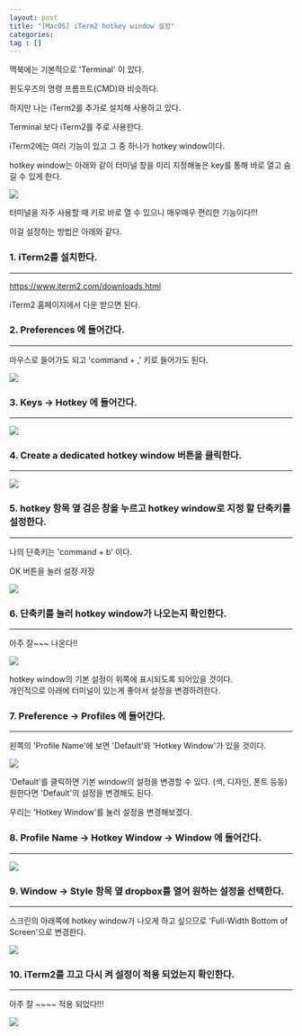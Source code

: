 ```yaml
---
layout: post
title: "[MacOS] iTerm2 hotkey window 설정"
categories: 
tag : []
---
```


맥북에는 기본적으로 'Terminal' 이 있다. 

윈도우즈의 명령 프롬프트(CMD)와 비슷하다.  

하지만 나는 iTerm2를 추가로 설치해 사용하고 있다.  

Terminal 보다 iTerm2를 주로 사용한다.    

iTerm2에는 여러 기능이 있고 그 중 하나가 hotkey window이다. 

hotkey window는 아래와 같이 터미널 창을 미리 지정해놓은 key를 통해 바로 열고 숨길 수 있게 한다.  

![](https://krispediadot.github.io/assets/images/iterm2_hotkey_window.gif)

터미널을 자주 사용할 때 키로 바로 열 수 있으니 매우매우 편리한 기능이다!!! 

이걸 설정하는 방법은 아래와 같다. 

### 1. iTerm2를 설치한다.  
---
https://www.iterm2.com/downloads.html

iTerm2 홈페이지에서 다운 받으면 된다.  

### 2. Preferences 에 들어간다.  
---
마우스로 들어가도 되고 'command + ,' 키로 들어가도 된다.  

![](https://krispediadot.github.io/assets/images/iterm2_hotkey_window_preference.jpg)

### 3. Keys -> Hotkey 에 들어간다.  
---
![](https://krispediadot.github.io/assets/images/iterm2_hotkey_window_hotkey.jpg)

### 4. Create a dedicated hotkey window 버튼을 클릭한다.  
---
![](https://krispediadot.github.io/assets/images/iterm2_hotkey_window_hotkey_create.jpg)

### 5. hotkey 항목 옆 검은 창을 누르고 hotkey window로 지정 할 단축키를 설정한다.
---
나의 단축키는 'command + b' 이다.  

OK 버튼을 눌러 설정 저장  

![](https://krispediadot.github.io/assets/images/iterm2_hotkey.jpg)

### 6. 단축키를 눌러 hotkey window가 나오는지 확인한다.  
---
아주 잘~~~ 나온다!!  

![](https://krispediadot.github.io/assets/images/iterm2_hotkey_set_check.jpg)

hotkey window의 기본 설정이 위쪽에 표시되도록 되어있을 것이다.  
개인적으로 아래에 터미널이 있는게 좋아서 설정을 변경하려한다.  

### 7. Preference -> Profiles 에 들어간다.  
---
왼쪽의 'Profile Name'에 보면 'Default'와 'Hotkey Window'가 있을 것이다.  

![](https://krispediadot.github.io/assets/images/iterm2_hotkey_window_change_set.jpg)

'Default'를 클릭하면 기본 window의 설정을 변경할 수 있다. (색, 디자인, 폰트 등등)  
원한다면 'Default'의 설정을 변경해도 된다.  

우리는 'Hotkey Window'를 눌러 설정을 변경해보겠다. 

### 8. Profile Name -> Hotkey Window -> Window 에 들어간다.
---
![](https://krispediadot.github.io/assets/images/iterm2_hotkey_window_window.jpg)

### 9. Window -> Style 항목 옆 dropbox를 열어 원하는 설정을 선택한다.  
---
스크린의 아래쪽에 hotkey window가 나오게 하고 싶으므로 'Full-Width Bottom of Screen'으로 변경한다.  

![](https://krispediadot.github.io/assets/images/iterm2_hotkey_window_style.jpg)

### 10. iTerm2를 끄고 다시 켜 설정이 적용 되었는지 확인한다.  
---
아주 잘 ~~~~ 적용 되었다!!! 

![](https://krispediadot.github.io/assets/images/iterm2_hotkey_window_check2.jpg)







